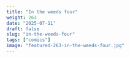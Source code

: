 ```yaml
---
title: "In the weeds four"
weight: 263
date: "2025-07-11"
draft: false
slug: "in-the-weeds-four"
tags: ["comics"]
image: "featured-263-in-the-weeds-four.jpg"
---
```


